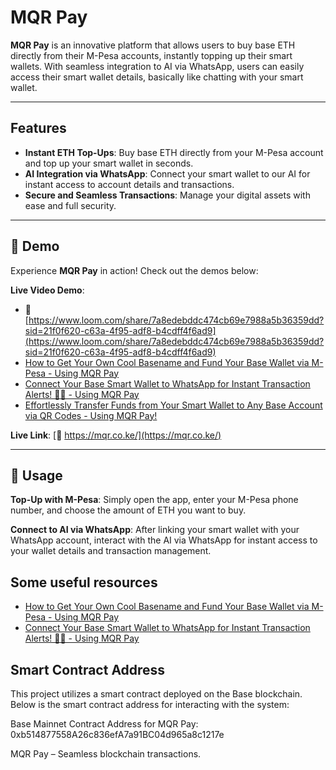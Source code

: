 # MQR Pay

**MQR Pay** is an innovative platform that allows users to buy base ETH directly from their M-Pesa accounts, instantly topping up their smart wallets. With seamless integration to AI via WhatsApp, users can easily access their smart wallet details, basically like chatting with your smart wallet.

---

## Features

- **Instant ETH Top-Ups**: Buy base ETH directly from your M-Pesa account and top up your smart wallet in seconds.
- **AI Integration via WhatsApp**: Connect your smart wallet to our AI for instant access to account details and transactions.
- **Secure and Seamless Transactions**: Manage your digital assets with ease and full security.
  
---

## 📱 Demo

Experience **MQR Pay** in action! Check out the demos below:

**Live Video Demo**: 
- 🔗 [https://www.loom.com/share/7a8edebddc474cb69e7988a5b36359dd?sid=21f0f620-c63a-4f95-adf8-b4cdff4f6ad9](https://www.loom.com/share/7a8edebddc474cb69e7988a5b36359dd?sid=21f0f620-c63a-4f95-adf8-b4cdff4f6ad9)
- [How to Get Your Own Cool Basename and Fund Your Base Wallet via M-Pesa - Using MQR Pay](https://www.youtube.com/watch?v=xG3vDwACD8w)
- [Connect Your Base Smart Wallet to WhatsApp for Instant Transaction Alerts! 📲💸 - Using MQR Pay](https://www.youtube.com/watch?v=1aaqe9EW828)
- [Effortlessly Transfer Funds from Your Smart Wallet to Any Base Account via QR Codes - Using MQR Pay!](https://www.youtube.com/watch?v=Q2fd4h7Wc9g)


**Live Link**: [🔗 https://mqr.co.ke/](https://mqr.co.ke/)  

---

## 📖 Usage
**Top-Up with M-Pesa**:
Simply open the app, enter your M-Pesa phone number, and choose the amount of ETH you want to buy.

**Connect to AI via WhatsApp**:
After linking your smart wallet with your WhatsApp account, interact with the AI via WhatsApp for instant access to your wallet details and transaction management.

## Some useful resources
- [How to Get Your Own Cool Basename and Fund Your Base Wallet via M-Pesa - Using MQR Pay](https://www.youtube.com/watch?v=xG3vDwACD8w)
- [Connect Your Base Smart Wallet to WhatsApp for Instant Transaction Alerts! 📲💸 - Using MQR Pay](https://www.youtube.com/watch?v=1aaqe9EW828)

## Smart Contract Address
This project utilizes a smart contract deployed on the Base blockchain. Below is the smart contract address for interacting with the system:

Base Mainnet Contract Address for MQR Pay: 0xb514877558A26c836efA7a91BC04d965a8c1217e

MQR Pay – Seamless blockchain transactions.

